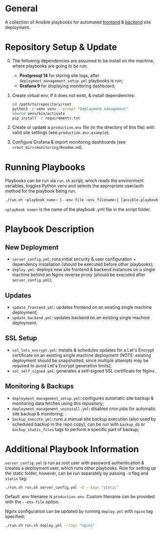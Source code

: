 # General
A collection of Ansible playbooks for automated [frontend](https://github.com/gsoldatov/site_frontend) & [backend](https://github.com/gsoldatov/site_backend) site deployment.


# Repository Setup & Update
0. The following dependencies are assumed to be install on the machine, where playbooks are going to be run:
    - **Postgresql 14** for storing site logs, after `deployment_management_setup.yml` playbooks is run;
    - **Grafana 9** for displaying monitoring dashboard;

1. Create virtual env, if it does not exist, & install dependencies:
    ```bash
    cd /path/to/repository/root
    python3 -m venv venv --prompt "Deployment management"
    source venv/bin/activate
    pip install -r requirements.txt
    ```

2. Create or update a `production.env` file (in the directory of this file) with valid site settings (see `production.env.example`);
3. Configure Grafana & import monitoring dashboards (see `<root_dir>/monitoring/Readme.md`).


# Running Playbooks
Playbooks can be run via `run.sh` script, which reads the environment variables, toggles Python venv and selects the appropriate user/auth method for the playbook being run.

```bash
./run.sh <playbook name> [--env-file <env_filename>] [ansible-playbook options]
```

`<playbook name>` is the name of the playbook .yml file in the script folder.


# Playbook Description
## New Deployment
- `server_config.yml`: runs initial security & user configuration + dependency installation (should be executed before other playbooks);
- `deploy.yml`: deploys new site frontend & backend instances on a single machine behind an Nginx reverse proxy (should be executed after `server_config.yml`);

## Updates
- `update_frontend.yml`: updates frontend on an existing single machine deployment;
- `update_backend.yml`: updates backend on an existing single machine deployment.

## SSL Setup
- `ssl_lets_encrypt.yml`: installs & schedules updates for a Let's Encrypt certificate on an existing single machine deployment (NOTE: existing deployment should be snapshotted, since multiple attempts may be required to avoid Let's Encrypt generation limits);
- `ssl_self_signed.yml`: generates a self-signed SSL certificate for Nginx.

## Monitoring & Backups
- `deployment_management_setup.yml`: configures automatic site backup & monitoring data fetches using this repository;
- `deployment_management_uninstall.yml`: disables cron jobs for automatic site backup & monitoring;
- `backup_execute.yml`: runs a manual site backup execution (also used by scheduled backup in the repo copy); 
    can be run with `backup_db` or `backup_static_files` tags to perform a specific part of backup;


# Additional Playbook Information
`server_config.yml` is run as root user with password authentication & creates a deployment user, which runs other playbooks.
Role for setting up the static folder, however, can be run separately by passing `-U` flag and `static` tag:
```bash
./run.sh run.sh server_config.yml -U --tags "static"
```

Default .env filename is `production.env`. Custom filename can be provided with the `--env-file` option.

Nginx configuration can be updated by running `deploy.yml` with `nginx` tag specified:
```bash
./run.sh run.sh deploy.yml --tags "nginx"
```
